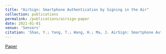 ```yaml
---
title: "AirSign: Smartphone Authentication by Signing in the Air"
collection: publications
permalink: /publications/airsign-paper
date: 2021-01-01
venue: 'Sensors'
citation: 'Shao, Y.; Yang, T.; Wang, H.; Ma, J. AirSign: Smartphone Authentication by Signing in the Air. Sensors 2021, 21, 104.'
---
```

[Paper](https://www.mdpi.com/1424-8220/21/1/104)
